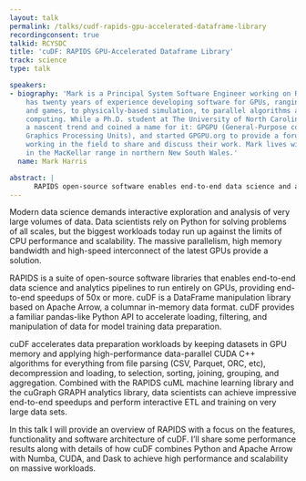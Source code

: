 ```yaml
---
layout: talk
permalink: /talks/cudf-rapids-gpu-accelerated-dataframe-library
recordingconsent: true
talkid: RCYSDC
title: 'cuDF: RAPIDS GPU-Accelerated Dataframe Library'
track: science
type: talk

speakers:
- biography: 'Mark is a Principal System Software Engineer working on RAPIDS. Mark
    has twenty years of experience developing software for GPUs, ranging from graphics
    and games, to physically-based simulation, to parallel algorithms and high-performance
    computing. While a Ph.D. student at The University of North Carolina he recognized
    a nascent trend and coined a name for it: GPGPU (General-Purpose computing on
    Graphics Processing Units), and started GPGPU.org to provide a forum for those
    working in the field to share and discuss their work. Mark lives with his family
    in the MacKellar range in northern New South Wales.'
  name: Mark Harris

abstract: | 
      RAPIDS open-source software enables end-to-end data science and analytics pipelines to run entirely on GPUs. Key to RAPIDS is cuDF, a pandas-like Python data frame library with a high-performance CUDA C++ implementation. cuDF and RAPIDS enable large speedups for end-to-end data science using GPUs.
---
```


Modern data science demands interactive exploration and analysis of very large volumes of data. Data scientists rely on Python for solving problems of all scales, but the biggest workloads today run up against the limits of CPU performance and scalability. The massive parallelism, high memory bandwidth and high-speed interconnect of the latest GPUs provide a solution.

RAPIDS is a suite of open-source software libraries that enables end-to-end data science and analytics pipelines to run entirely on GPUs, providing end-to-end speedups of 50x or more. cuDF is a DataFrame manipulation library based on Apache Arrow, a columnar in-memory data format. cuDF provides a familiar pandas-like Python API to accelerate loading, filtering, and manipulation of data for model training data preparation.

cuDF accelerates data preparation workloads by keeping datasets in GPU memory and applying high-performance data-parallel CUDA C++ algorithms for everything from file parsing (CSV, Parquet, ORC, etc), decompression and loading, to selection, sorting, joining, grouping, and aggregation. Combined with the RAPIDS cuML machine learning library and the cuGraph GRAPH analytics library, data scientists can achieve impressive end-to-end speedups and perform interactive ETL and training on very large data sets.

In this talk I will provide an overview of RAPIDS with a focus on the features, functionality and software architecture of cuDF. I’ll share some performance results along with details of how cuDF combines Python and Apache Arrow with Numba, CUDA, and Dask to achieve high performance and scalability on massive workloads.
